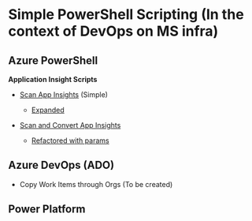 # Simple PowerShell Scripting (In the context of DevOps on MS infra)

## Azure PowerShell

**Application Insight Scripts**

- [Scan App Insights](./Examples/app-insights/script.ps1) (Simple)
    - [Expanded](./Examples/app-insights/script2.ps1)

- [Scan and Convert App Insights](../Examples/app-insights/script3.ps1)
    - [Refactored with params](./Examples/app-insights/script4.ps1)

## Azure DevOps (ADO)

- Copy Work Items through Orgs (To be created)

## Power Platform
